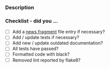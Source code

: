 <!-- Hello! Thanks for submitting a PR. To help make things go a bit more
     smoothly we would appreciate that you go through this template.
-->

### Description

<!-- Good things to put here include: reasoning for the change (please link
     any relevant issues!), any noteworthy (or hacky) choices to be aware of,
     or what the problem resolved here looked like ... we won't mind a ranty
     story :)
-->

### Checklist - did you ...

<!-- If any of the following items aren't relevant for your contribution
     please still tick them so we know you've gone through the checklist.

    Tests are required for bugfixes and new features. Documentation changes
    are necessary for formatting and most enhancement changes.

    Ensure proper code formatting with black. You can do this by running
    black from landlab's top-level folder.

    Ensure landlab is lint-free by running flake8 at landlab's top-level
    folder.

    If you like, you can automate these tasks by installing pre-commit hooks.
    This is done by running `pre-commit install` at landlab's top-level
    folder.
-->

- [ ] Add a [news fragment](https://landlab.readthedocs.io/en/master/development/contribution/index.html#news-entries) file entry if necessary?
- [ ] Add / update tests if necessary?
- [ ] Add new / update outdated documentation?
- [ ] All tests have passed?
- [ ] Formatted code with black?
- [ ] Removed lint reported by flake8?

<!-- Thanks for your time and effort. If you have any feedback in regards
     to your experience contributing here, please let us know!

     Helpful links:

      Developer guide: https://landlab.readthedocs.io/en/master/development
      Ask a question or submit an issue: https://github.com/landlab/landlab/issues
      Landlab Slack channel: https://landlab.slack.com
-->

